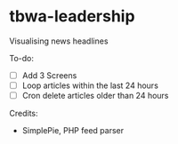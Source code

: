 # tbwa-leadership
Visualising news headlines

To-do:
- [ ] Add 3 Screens
- [ ] Loop articles within the last 24 hours
- [ ] Cron delete articles older than 24 hours

Credits:
- SimplePie, PHP feed parser
